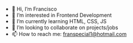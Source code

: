 - 👋 Hi, I’m Francisco
- 👀 I’m interested in Frontend Development
- 🌱 I’m currently learning HTML, CSS, JS 
- 💞️ I’m looking to collaborate on projects/jobs
- 📫 How to reach me: franspecial1@hotmail.com

<!---
franspecial1/franspecial1 is a ✨ special ✨ repository because its `README.md` (this file) appears on your GitHub profile.
You can click the Preview link to take a look at your changes.
--->
